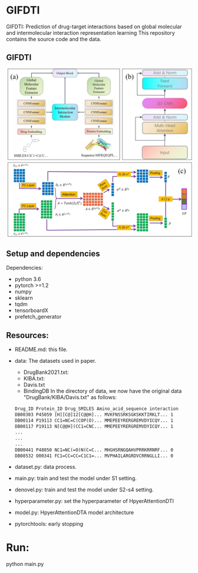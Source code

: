 # GIFDTI
GIFDTI: Prediction of drug-target interactions based on global molecular and intermolecular interaction representation learning
This repository contains the source code and the data.

## GIFDTI

<div align="center">
<p><img src="model.jpg" width="600" /></p>
</div>

## Setup and dependencies 

Dependencies:
- python 3.6
- pytorch >=1.2
- numpy
- sklearn
- tqdm
- tensorboardX
- prefetch_generator

## Resources:
+ README.md: this file.
+ data: The datasets used in paper.
	+ DrugBank2021.txt:  
	+ KIBA.txt: 
	+ Davis.txt
	+ BindingDB
	In the directory of data, we now have the original data "DrugBank/KIBA/Davis.txt" as follows:

	```
	Drug_ID Protein_ID Drug_SMILES Amino_acid_sequence interaction
	DB00303 P45059 [H][C@]12[C@@H]... MVKFNSSRKSGKSKKTIRKLT... 1
	DB00114 P19113 CC1=NC=C(COP(O)... MMEPEEYRERGREMVDYICQY... 1
	DB00117 P19113 N[C@@H](CC1=CNC... MMEPEEYRERGREMVDYICQY... 1
	...
	...
	...
	DB00441 P48050 NC1=NC(=O)N(C=C... MHGHSRNGQAHVPRRKRRNRF... 0
	DB08532 O00341 FC1=CC=CC=C1C1=... MVPHAILARGRDVCRRNGLLI... 0

	```
+ dataset.py: data process.
+ main.py: train and test the model under S1 setting.
+ denovel.py: train and test the model under S2-s4 setting.
+ hyperparameter.py: set the hyperparameter of HpyerAttentionDTI
+ model.py: HpyerAttentionDTA model architecture
+ pytorchtools: early stopping



# Run:

python main.py
